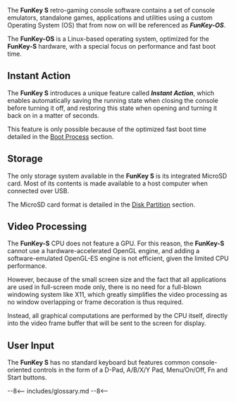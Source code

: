 The **FunKey S** retro-gaming console software contains a set of
console emulators, standalone games, applications and utilities using
a custom Operating System (OS) that from now on will be referenced as
**_FunKey-OS_**.

The **FunKey-OS** is a Linux-based operating system, optimized for the
**FunKey-S** hardware, with a special focus on performance and fast
boot time.

## Instant Action

The **FunKey S** introduces a unique feature called **_Instant Action_**,
which enables automatically saving the running state when closing
the console before turning it off, and restoring this state when
opening and turning it back on in a matter of seconds.

This feature is only possible because of the optimized fast boot time
detailed in the [Boot Process](boot_process/boot_process_intro.md) section.

## Storage

The only storage system available in the **FunKey S** is its
integrated MicroSD card. Most of its contents is made available to a
host computer when connected over USB.

The MicroSD card format is detailed in the [Disk
Partition](disk_mapping/partition.md) section.

## Video Processing

The **FunKey-S** CPU does not feature a GPU. For this reason, the
**FunKey-S** cannot use a hardware-accelerated OpenGL engine, and
adding a software-emulated OpenGL-ES engine is not efficient, given
the limited CPU performance.

However, because of the small screen size and the fact that all
applications are used in full-screen mode only, there is no need for a
full-blown windowing system like X11, which greatly simplifies the
video processing as no window overlapping or frame decoration is thus
required.

Instead, all graphical computations are performed by the CPU itself,
directly into the video frame buffer that will be sent to the screen
for display.

## User Input

The **FunKey S** has no standard keyboard but features common
console-oriented controls in the form of a D-Pad, A/B/X/Y Pad,
Menu/On/Off, Fn and Start buttons.

--8<--
includes/glossary.md
--8<--

